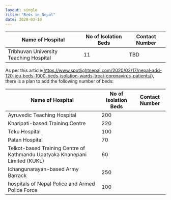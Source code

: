 ```yaml
---
layout: single
title: "Beds in Nepal"
date: 2020-03-19
---
```



Name of Hospital | No of Isolation Beds | Contact Number
--- | --- | ---
Tribhuvan University Teaching Hospital |11 | TBD




As per this article(https://www.spotlightnepal.com/2020/03/17/nepal-add-120-icu-beds-1000-beds-isolation-wards-treat-coronavirus-patients/), there is a plan to add the following number of beds:

Name of Hospital | No of Isolation Beds | Contact Number
--- | --- | ---
 Ayruvedic Teaching Hospital |200 
 Kharipati-based Training Centre |220 
 Teku Hospital |100 
 Patan Hospital | 70
 Telkot-based Training Centre of Kathmandu Upatyaka Khanepani Limited (KUKL) |60
 Ichangunarayan-based Army Barrack | 250
 hospitals of Nepal Police and Armed Police Force | 100